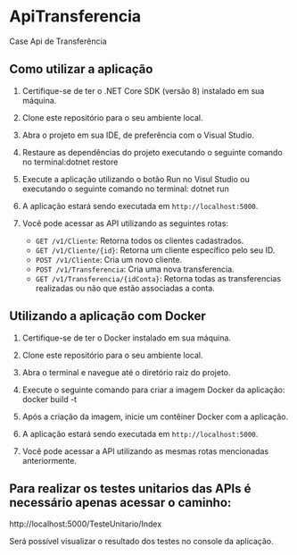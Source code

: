# ApiTransferencia
Case Api de Transferência


## Como utilizar a aplicação

1. Certifique-se de ter o .NET Core SDK (versão 8) instalado em sua máquina.

2. Clone este repositório para o seu ambiente local.

3. Abra o projeto em sua IDE, de preferência com o Visual Studio.

4. Restaure as dependências do projeto executando o seguinte comando no terminal:dotnet restore

5. Execute a aplicação utilizando o botão Run no Visul Studio ou executando o seguinte comando no terminal: dotnet run

6. A aplicação estará sendo executada em `http://localhost:5000`.

7. Você pode acessar as API utilizando as seguintes rotas:

   - `GET /v1/Cliente`: Retorna todos os clientes cadastrados.
   - `GET /v1/Cliente/{id}`: Retorna um cliente específico pelo seu ID.
   - `POST /v1/Cliente`: Cria um novo cliente.
   - `POST /v1/Transferencia`: Cria uma nova transferencia.
    - `GET /v1/Transferencia/{idConta}`: Retorna todas as transferencias realizadas ou não que estão associadas a conta.
     
	 
## Utilizando a aplicação com Docker

1. Certifique-se de ter o Docker instalado em sua máquina.

2. Clone este repositório para o seu ambiente local.

3. Abra o terminal e navegue até o diretório raiz do projeto.

4. Execute o seguinte comando para criar a imagem Docker da aplicação:
docker build -t <image-name> 

5. Após a criação da imagem, inicie um contêiner Docker com a aplicação.

6. A aplicação estará sendo executada em `http://localhost:5000`.

7. Você pode acessar a API utilizando as mesmas rotas mencionadas anteriormente.


## Para realizar os testes unitarios das APIs é necessário apenas acessar o caminho:

http://localhost:5000/TesteUnitario/Index

Será possível visualizar o resultado dos testes no console da aplicação.

